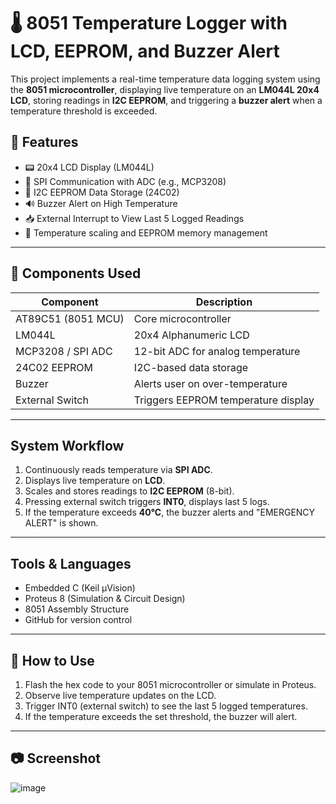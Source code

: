 # 🌡️ 8051 Temperature Logger with LCD, EEPROM, and Buzzer Alert

This project implements a real-time temperature data logging system using the **8051 microcontroller**, displaying live temperature on an **LM044L 20x4 LCD**, storing readings in **I2C EEPROM**, and triggering a **buzzer alert** when a temperature threshold is exceeded.

## 🔧 Features

- 📟 20x4 LCD Display (LM044L)
- 🔄 SPI Communication with ADC (e.g., MCP3208)
- 💾 I2C EEPROM Data Storage (24C02)
- 🔊 Buzzer Alert on High Temperature
- 📥 External Interrupt to View Last 5 Logged Readings
- 🧮 Temperature scaling and EEPROM memory management

---

## 📁 Components Used

| Component         | Description                         |
|------------------|-------------------------------------|
| AT89C51 (8051 MCU) | Core microcontroller                |
| LM044L           | 20x4 Alphanumeric LCD               |
| MCP3208 / SPI ADC| 12-bit ADC for analog temperature   |
| 24C02 EEPROM     | I2C-based data storage              |
| Buzzer           | Alerts user on over-temperature     |
| External Switch  | Triggers EEPROM temperature display |

---

## System Workflow

1. Continuously reads temperature via **SPI ADC**.
2. Displays live temperature on **LCD**.
3. Scales and stores readings to **I2C EEPROM** (8-bit).
4. Pressing external switch triggers **INT0**, displays last 5 logs.
5. If the temperature exceeds **40°C**, the buzzer alerts and "EMERGENCY ALERT" is shown.

---

## Tools & Languages

- Embedded C (Keil µVision)
- Proteus 8 (Simulation & Circuit Design)
- 8051 Assembly Structure
- GitHub for version control

---

## 🔁 How to Use

1. Flash the hex code to your 8051 microcontroller or simulate in Proteus.
2. Observe live temperature updates on the LCD.
3. Trigger INT0 (external switch) to see the last 5 logged temperatures.
4. If the temperature exceeds the set threshold, the buzzer will alert.

---
## 📷 Screenshot


![image](https://github.com/user-attachments/assets/900c5f83-33b6-485a-b3d9-206769631831)


